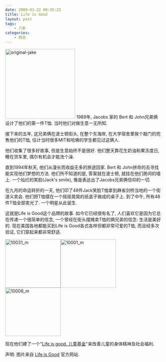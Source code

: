 ```yaml
---
date: 2009-01-22 00:35:23
title: Life is Good
layout: post
tags:
    - 八卦
categories:
    - 网志
---
```

<!--more-->
<img class="size-full wp-image-1744 alignright" title="original-jake" src="https://lh3.googleusercontent.com/-3bdNXPiLkKg/TYL3PzWRxdI/AAAAAAABifI/0I_aJ6B6jvE/s800/original-jake.jpeg" alt="original-jake" width="225" height="224" />
1989年, Jacobs 家的 Bert 和 John兄弟俩设计了他们的第一件T恤. 当时他们对做生意一无所知.

接下来的五年, 这兄弟俩在波士顿街头, 在整个东海岸, 在大学宿舍里挨个敲门的兜售他们的T恤, 估计当时很多MIT和哈佛的学生都见过这俩人.

他们收集了很多好故事, 但是生意始终不是很好. 他们整天靠花生奶油和果冻度日, 睡在货车里, 偶尔有机会才能洗个澡.

直到1994年秋天, 他们从漫长而收益无多的旅途回家. Bert 和 John拼命的去寻找能实现他们梦想的方法. 他们所不知道的是, 答案就在波士顿, 就挂在他们房间的墙上. 一个灿烂的笑脸(Jack's smile), 像是表达出了Jacobs兄弟俩信仰的一切.

在九月的命运转折的一天, 他们印了48件Jack笑脸T恤拿到麻省剑桥当地的一个街道义卖会. 他们把T恤摆在一个摇摇晃晃的纸盒子做成的桌子上. 到了中午, 所有48件T恤全部卖光了. 一个明星从此诞生.

这就是Life is Good这个品牌的故事. 如今它已经很有名了, 人们喜欢它是因为它总在传递一个很简单的信念, 一个曾经在街头摆摊卖T恤的俩兄弟的信念: 生活是美好的. 现在美国各地都能买到Life is Good各式各样但都非常可爱的T恤, 而且经多次验证, 它们穿起来都非常舒适.

<img class="alignnone size-full wp-image-1747" title="10031_m" src="https://lh5.googleusercontent.com/-yp-oGd3KxK8/TYL3PuGsBsI/AAAAAAABifI/a8IYYdYSljo/s800/10006_m.gif" alt="10031_m" width="178" height="156" /><img class="alignnone size-full wp-image-1745" title="10001_m" src="https://lh3.googleusercontent.com/-c85MvC3gyeY/TYL3Pjni0_I/AAAAAAABifI/rfR2ER8aluE/s800/10001_m.gif" alt="10001_m" width="178" height="156" /><img class="alignnone size-full wp-image-1746" title="10006_m" src="https://lh6.googleusercontent.com/-Aoq5SioPEhQ/TYL3Pii1DuI/AAAAAAABifI/WTHoDWAuTN0/s800/10031_m.gif" alt="10006_m" width="178" height="156" />

现在他们建了一个"<a href="http://en.wikipedia.org/wiki/Life_is_good" target="_blank">Life is good. 儿童基金</a>"来改善儿童的身体精神及社会福利.

声明: 图片来自 <a href="http://www.lifeisgood.com/" target="_blank">Life is Good</a> 官方网站.
